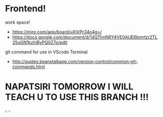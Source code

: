 # Frontend!

work space!
- https://miro.com/app/board/uXjVPr34o4g=/
- https://docs.google.com/document/d/1dQThnNRY4VE0AUE6bmrtzr2TL25oGN1kzhiByPQ0Z7o/edit

git command for use in VScode Terminal
 - http://guides.beanstalkapp.com/version-control/common-git-commands.html
 
 # NAPATSIRI TOMORROW I WILL TEACH U TO USE THIS BRANCH !!!
 -.-

